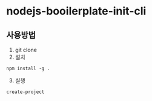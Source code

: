 # nodejs-booilerplate-init-cli

## 사용방법

1. git clone
2. 설치

```
npm install -g .
```

3. 실행

```
create-project
```
